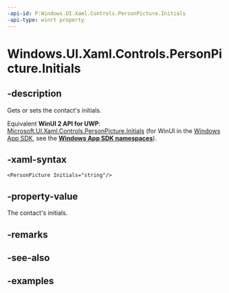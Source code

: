```yaml
---
-api-id: P:Windows.UI.Xaml.Controls.PersonPicture.Initials
-api-type: winrt property
---
```


<!-- Property syntax.
public string Initials { get;  set; }
-->

# Windows.UI.Xaml.Controls.PersonPicture.Initials

## -description

Gets or sets the contact's initials.

Equivalent **WinUI 2 API for UWP**: [Microsoft.UI.Xaml.Controls.PersonPicture.Initials](/windows/winui/api/microsoft.ui.xaml.controls.personpicture.initials) (for WinUI in the [Windows App SDK](/windows/apps/windows-app-sdk/), see the **[Windows App SDK namespaces](/windows/windows-app-sdk/api/winrt/)**).

## -xaml-syntax

```xaml
<PersonPicture Initials="string"/>
```

## -property-value

The contact's initials.

## -remarks

## -see-also

## -examples

